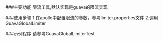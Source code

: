 ###主要功能
限流工具,默认实现是guava的限流实现

###使用步骤
1.在apollo中配置限流的参数，参考limiter.properties文件
2.调用GuavaGlobalLimiter

###示例程序
请参考GuavaGlobalLimiterTest